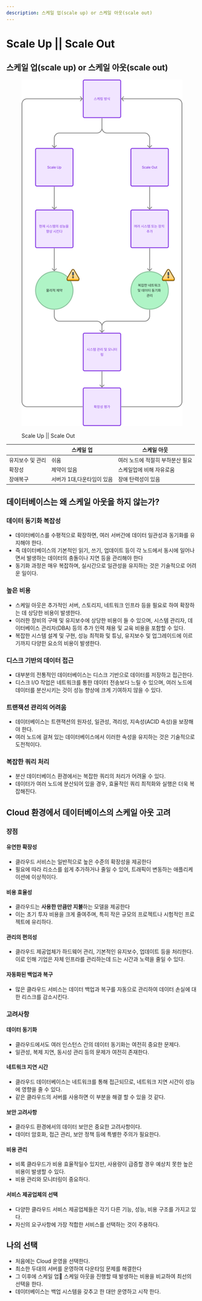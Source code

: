 ```yaml
---
description: 스케일 업(scale up) or 스케일 아웃(scale out)
---
```


# Scale Up || Scale Out

## 스케일 업(scale up) or 스케일 아웃(scale out)

<figure><img src="../../.gitbook/assets/image (31).png" alt=""><figcaption><p>Scale Up || Scale Out</p></figcaption></figure>

|           | 스케일 업           | 스케일 아웃             |
| --------- | --------------- | ------------------ |
| 유지보수 및 관리 | 쉬움              | 여러 노드에 적절히 부하분산 필요 |
| 확장성       | 제약이 있음          | 스케일업에 비해 자유로움      |
| 장애복구      | 서버가 1대,다운타임이 있음 | 장애 탄력성이 있음         |

## 데이터베이스는 왜 스케일 아웃을 하지 않는가?

### 데이터 동기화 복잡성

* 데이터베이스를 수평적으로 확장하면, 여러 서버간에 데이터 일관성과 동기화를 유지해야 한다.
* 즉 데이터베이스의 기본적인 읽기, 쓰기, 업데이트 등이 각 노드에서 동시에 일어나면서 발생하는 데이터의 충돌이나 지연 등을 관리해야 한다
* 동기화 과정은 매우 복잡하며, 실시간으로 일관성을 유지하는 것은 기술적으로 어려운 일이다.

### 높은 비용

* 스케일 아웃은 추가적인 서버, 스토리지, 네트워크 인프라 등을 필요로 하여 확장하는 데 상당한 비용이 발생한다.
* 이러한 장비의 구매 및 유지보수에 상당한 비용이 들 수 있으며, 시스템 관리자, 데이터베이스 관리자(DBA) 등의 추가 인력 채용 및 교육 비용을 포함할 수 있다.
* 복잡한 시스템 설계 및 구현, 성능 최적화 및 튜닝, 유지보수 및 업그레이드에 이르기까지 다양한 요소의 비용이 발생한다.

### 디스크 기반의 데이터 접근

* 대부분의 전통적인 데이터베이스는 디스크 기반으로 데이터를 저장하고 접근한다.
* 디스크 I/O 작업은 네트워크를 통한 데이터 전송보다 느릴 수 있으며, 여러 노드에 데이터를 분산시키는 것이 성능 향상에 크게 기여하지 않을 수 있다.

### 트랜잭션 관리의 어려움

* 데이터베이스는 트랜잭션의 원자성, 일관성, 격리성, 지속성(ACID 속성)을 보장해야 한다.
* 여러 노드에 걸쳐 있는 데이터베이스에서 이러한 속성을 유지하는 것은 기술적으로 도전적이다.

### 복잡한 쿼리 처리

* 분산 데이터베이스 환경에서는 복잡한 쿼리의 처리가 어려울 수 있다.
* 데이터가 여러 노드에 분산되어 있을 경우, 효율적인 쿼리 최적화와 실행은 더욱 복잡해진다.

## Cloud 환경에서 데이터베이스의 스케일 아웃 고려

### 장점

#### 유연한 확장성

* 클라우드 서비스는 일반적으로 높은 수준의 확장성을 제공한다
* 필요에 따라 리소스를 쉽게 추가하거나 줄일 수 있어, 트래픽이 변동하는 애플리케이션에 이상적이다.

#### 비용 효율성

* 클라우드는 **사용한 만큼만 지불**하는 모델을 제공한다
* 이는 초기 투자 비용을 크게 줄여주며, 특히 작은 규모의 프로젝트나 시험적인 프로젝트에 유리하다.

#### 관리의 편의성

* 클라우드 제공업체가 하드웨어 관리, 기본적인 유지보수, 업데이트 등을 처리한다. 이로 인해 기업은 자체 인프라를 관리하는데 드는 시간과 노력을 줄일 수 있다.

#### 자동화된 백업과 복구

* 많은 클라우드 서비스는 데이터 백업과 복구를 자동으로 관리하여 데이터 손실에 대한 리스크를 감소시킨다.

### 고려사항

#### 데이터 동기화

* 클라우드에서도 여러 인스턴스 간의 데이터 동기화는 여전히 중요한 문제다.
* 일관성, 복제 지연, 동시성 관리 등의 문제가 여전히 존재한다.

#### 네트워크 지연 시간

* 클라우드 데이터베이스는 네트워크를 통해 접근되므로, 네트워크 지연 시간이 성능에 영향을 줄 수 있다.
* 같은 클라우드의 서버를 사용하면 이 부분을 해결 할 수 있을 것 같다.

#### 보안 고려사항

* 클라우드 환경에서의 데이터 보안은 중요한 고려사항이다.
* 데이터 암호화, 접근 관리, 보안 정책 등에 특별한 주의가 필요한다.

#### 비용 관리

* 비록 클라우드가 비용 효율적일수 있지만, 사용량이 급증할 경우 예상치 못한 높은 비용이 발생할 수 있다.
* 비용 관리와 모니터링이 중요하다.

#### 서비스 제공업체의 선택

* 다양한 클라우드 서비스 제공업체들은 각기 다른 기능, 성능, 비용 구조를 가지고 있다.
* 자신의 요구사항에 가장 적합한 서비스를 선택하는 것이 주용하다.

## 나의 선택

* 처음에는 Cloud 운영을 선택한다.
* 최소한 두대의 서버를 운영하여 다운타임 문제를 해결한다
* 그 이후에 스케일 업 스케일 아웃을 진행할 때 발생하는 비용을 비교하여 최선의 선택을 한다.
* 데이터베이스는 백업 시스템을 갖추고 한 대만 운영하고 시작 한다.
